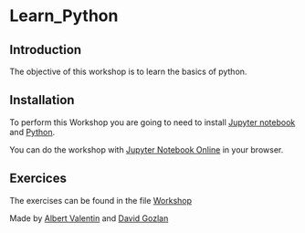 # Learn_Python

## Introduction
The objective of this workshop is to learn the basics of python.

## Installation
To perform this Workshop you are going to need to install [Jupyter notebook](https://jupyter.org/install) and [Python](https://docs.python-guide.org/starting/install3/linux/).

You can do the workshop with [Jupyter Notebook Online](https://jupyter.org/try) in your browser.

## Exercices

The exercises can be found in the file [Workshop](./LearnPython.ipynb)

Made by [Albert Valentin](https://github.com/OnsagerHe) and [David Gozlan](https://github.com/Davphla)